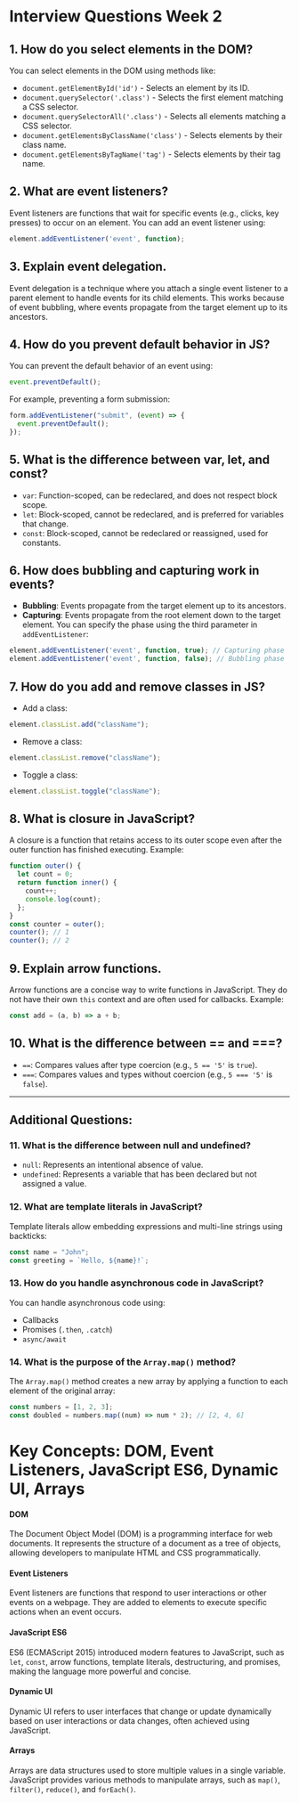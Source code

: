 # Interview Questions Week 2

## 1. How do you select elements in the DOM?

You can select elements in the DOM using methods like:

- `document.getElementById('id')` - Selects an element by its ID.
- `document.querySelector('.class')` - Selects the first element matching a CSS selector.
- `document.querySelectorAll('.class')` - Selects all elements matching a CSS selector.
- `document.getElementsByClassName('class')` - Selects elements by their class name.
- `document.getElementsByTagName('tag')` - Selects elements by their tag name.

## 2. What are event listeners?

Event listeners are functions that wait for specific events (e.g., clicks, key presses) to occur on an element. You can add an event listener using:

```javascript
element.addEventListener('event', function);
```

## 3. Explain event delegation.

Event delegation is a technique where you attach a single event listener to a parent element to handle events for its child elements. This works because of event bubbling, where events propagate from the target element up to its ancestors.

## 4. How do you prevent default behavior in JS?

You can prevent the default behavior of an event using:

```javascript
event.preventDefault();
```

For example, preventing a form submission:

```javascript
form.addEventListener("submit", (event) => {
  event.preventDefault();
});
```

## 5. What is the difference between var, let, and const?

- `var`: Function-scoped, can be redeclared, and does not respect block scope.
- `let`: Block-scoped, cannot be redeclared, and is preferred for variables that change.
- `const`: Block-scoped, cannot be redeclared or reassigned, used for constants.

## 6. How does bubbling and capturing work in events?

- **Bubbling**: Events propagate from the target element up to its ancestors.
- **Capturing**: Events propagate from the root element down to the target element.
  You can specify the phase using the third parameter in `addEventListener`:

```javascript
element.addEventListener('event', function, true); // Capturing phase
element.addEventListener('event', function, false); // Bubbling phase
```

## 7. How do you add and remove classes in JS?

- Add a class:

```javascript
element.classList.add("className");
```

- Remove a class:

```javascript
element.classList.remove("className");
```

- Toggle a class:

```javascript
element.classList.toggle("className");
```

## 8. What is closure in JavaScript?

A closure is a function that retains access to its outer scope even after the outer function has finished executing. Example:

```javascript
function outer() {
  let count = 0;
  return function inner() {
    count++;
    console.log(count);
  };
}
const counter = outer();
counter(); // 1
counter(); // 2
```

## 9. Explain arrow functions.

Arrow functions are a concise way to write functions in JavaScript. They do not have their own `this` context and are often used for callbacks. Example:

```javascript
const add = (a, b) => a + b;
```

## 10. What is the difference between == and ===?

- `==`: Compares values after type coercion (e.g., `5 == '5'` is `true`).
- `===`: Compares values and types without coercion (e.g., `5 === '5'` is `false`).

---

## Additional Questions:

### 11. What is the difference between null and undefined?

- `null`: Represents an intentional absence of value.
- `undefined`: Represents a variable that has been declared but not assigned a value.

### 12. What are template literals in JavaScript?

Template literals allow embedding expressions and multi-line strings using backticks:

```javascript
const name = "John";
const greeting = `Hello, ${name}!`;
```

### 13. How do you handle asynchronous code in JavaScript?

You can handle asynchronous code using:

- Callbacks
- Promises (`.then`, `.catch`)
- `async/await`

### 14. What is the purpose of the `Array.map()` method?

The `Array.map()` method creates a new array by applying a function to each element of the original array:

```javascript
const numbers = [1, 2, 3];
const doubled = numbers.map((num) => num * 2); // [2, 4, 6]
```

# Key Concepts: DOM, Event Listeners, JavaScript ES6, Dynamic UI, Arrays

#### DOM

The Document Object Model (DOM) is a programming interface for web documents. It represents the structure of a document as a tree of objects, allowing developers to manipulate HTML and CSS programmatically.

#### Event Listeners

Event listeners are functions that respond to user interactions or other events on a webpage. They are added to elements to execute specific actions when an event occurs.

#### JavaScript ES6

ES6 (ECMAScript 2015) introduced modern features to JavaScript, such as `let`, `const`, arrow functions, template literals, destructuring, and promises, making the language more powerful and concise.

#### Dynamic UI

Dynamic UI refers to user interfaces that change or update dynamically based on user interactions or data changes, often achieved using JavaScript.

#### Arrays

Arrays are data structures used to store multiple values in a single variable. JavaScript provides various methods to manipulate arrays, such as `map()`, `filter()`, `reduce()`, and `forEach()`.
